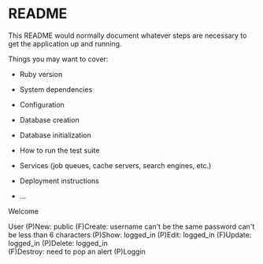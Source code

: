 # README

This README would normally document whatever steps are necessary to get the
application up and running.

Things you may want to cover:

* Ruby version

* System dependencies

* Configuration

* Database creation

* Database initialization

* How to run the test suite

* Services (job queues, cache servers, search engines, etc.)

* Deployment instructions

* ...

Welcome

User 
  (P)New: public
       (F)Create: username can't be the same
                  password can't be less than 6 characters
  (P)Show: logged_in
       (P)Edit: logged_in
            (F)Update: logged_in
       (P)Delete: logged_in    
            (F)Destroy: need to pop an alert
  (P)Loggin 


